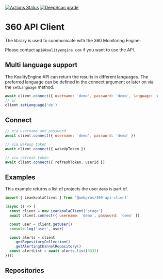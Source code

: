 [![Actions Status](https://github.com/leankoala-gmbh/leankoala-client-js/workflows/Run%20JEST%20tests/badge.svg)](https://github.com/leankoala-gmbh/leankoala-client-js/actions?query=workflow%3A%22Run+JEST+tests%22) [![DeepScan grade](https://deepscan.io/api/teams/10108/projects/12794/branches/203150/badge/grade.svg)](https://deepscan.io/dashboard#view=project&tid=10108&pid=12794&bid=203150)

# 360 API Client

The library is used to communicate with the 360 Monitoring Engine. 

Please contact `api@koalityengine.com` if you want to use the API.

## Multi language support
The KoalityEngine API can return the results in different languages. The preferred language can be defined in the
connect argument or later on via the `setLanguage` method.

```js
await client.connect({ username: 'demo', password: 'demo', language: 'de' })
// or
client.setLanguage('de')
```

## Connect
```js
// via username and password
await client.connect({ username: 'demo', password: 'demo' })

// via wakeup token
await client.connect({ wakeUpToken })

// via refresh token
await client.connect({ refreshToken, userId })
```

## Examples
This example returns a list of projects the user `demo` is part of.

```js
import { LeankoalaClient } from '@webpros/360-api-client'

(async () => {
  const client = new LeankoalaClient('stage')
  await client.connect({ username: 'demo', password: 'demo' })

  const user = client.getUser()
  console.log('user', user)

  const alerts = client
    .getRepositoryCollection()
    .getAlertingChannelRepository()
  const alertList = await alerts.list(3333)
})()

```

## Repositories
